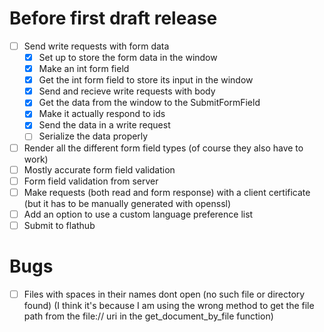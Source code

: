 # Before first draft release
- [ ] Send write requests with form data
    - [X] Set up to store the form data in the window
    - [X] Make an int form field
    - [X] Get the int form field to store its input in the window
    - [X] Send and recieve write requests with body
    - [X] Get the data from the window to the SubmitFormField
    - [X] Make it actually respond to ids
    - [X] Send the data in a write request
    - [ ] Serialize the data properly
- [ ] Render all the different form field types (of course they also have to work)
- [ ] Mostly accurate form field validation
- [ ] Form field validation from server
- [ ] Make requests (both read and form response) with a client certificate (but it has to be manually generated with openssl)
- [ ] Add an option to use a custom language preference list
- [ ] Submit to flathub

# Bugs
- [ ] Files with spaces in their names dont open (no such file or directory found) (I think it's because I am using the wrong method to get the file path from the file:// uri in the get_document_by_file function)
